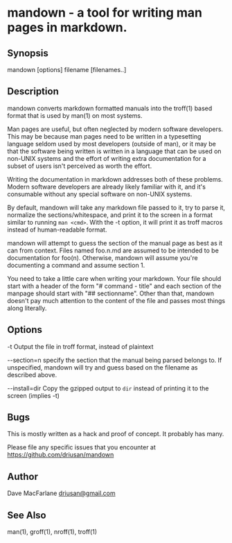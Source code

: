 # mandown - a tool for writing man pages in markdown.

## Synopsis

mandown [options] filename [filenames..]

## Description

mandown converts markdown formatted manuals into the troff(1) based format that
is used by man(1) on most systems.

Man pages are useful, but often neglected by modern software developers. This
may be because man pages need to be written in a typesetting language seldom
used by most developers (outside of man), or it may be that the software
being written is written in a language that can be used on non-UNIX systems
and the effort of writing extra documentation for a subset of users isn't
perceived as worth the effort. 

Writing the documentation in markdown addresses both of these problems. Modern
software developers are already likely familiar with it, and it's consumable
without any special software on non-UNIX systems.

By default, mandown will take any markdown file passed to it, try to parse it,
normalize the sections/whitespace, and print it to the screen in a format
similar to running `man <cmd>`. With the -t option, it will print it as troff
macros instead of human-readable format.

mandown will attempt to guess the section of the manual page as best as it can
from context. Files named foo.n.md are assumed to be intended to be
documentation for foo(n). Otherwise, mandown will assume you're documenting a
command and assume section 1.

You need to take a little care when writing your markdown. Your file should
start with a header of the form "# command - title" and each section of the
manpage should start with "## sectionname". Other than that, mandown doesn't
pay much attention to the content of the file and passes most things along
literally.

## Options

-t
	Output the file in troff format, instead of plaintext

--section=n
	specify the section that the manual being parsed belongs to. If unspecified,
	mandown will try and guess based on the filename as described above.

--install=dir
	Copy the gzipped output to `dir` instead of printing it to the screen (implies -t)

## Bugs

This is mostly written as a hack and proof of concept. It probably has many.

Please file any specific issues that you encounter at
https://github.com/driusan/mandown

## Author
Dave MacFarlane <driusan@gmail.com>

## See Also

man(1), groff(1), nroff(1), troff(1)
